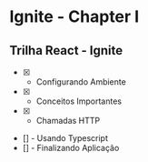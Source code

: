 # Ignite - Chapter I

## Trilha React - Ignite

-   [x] -   Configurando Ambiente
-   [x] -   Conceitos Importantes
-   [x] -   Chamadas HTTP
-   [] - Usando Typescript
-   [] - Finalizando Aplicação
